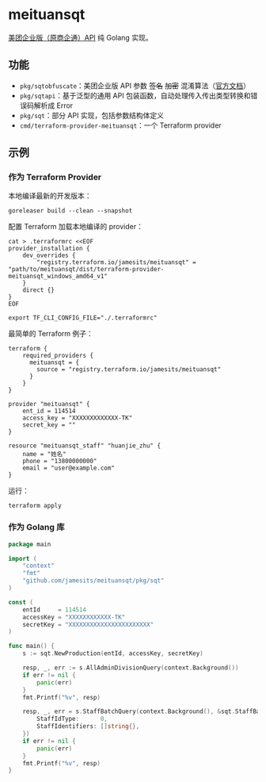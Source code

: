 # meituansqt

[美团企业版（原商企通）API](https://h5.dianping.com/app/bep-docs/sky-doc/) 纯 Golang 实现。

## 功能

- `pkg/sqtobfuscate`：美团企业版 API 参数 ~~签名~~ ~~加密~~
  混淆算法（[官方文档](https://h5.dianping.com/app/bep-docs/sky-doc/api.html#_1-4-%E7%AD%BE%E5%90%8D%E6%96%B9%E6%B3%95)）
- `pkg/sqtapi`：基于泛型的通用 API 包装函数，自动处理传入传出类型转换和错误码解析成 Error
- `pkg/sqt`：部分 API 实现，包括参数结构体定义
- `cmd/terraform-provider-meituansqt`：一个 Terraform provider

## 示例

### 作为 Terraform Provider

本地编译最新的开发版本：
```shell
goreleaser build --clean --snapshot
```

配置 Terraform 加载本地编译的 provider：
```shell
cat > .terraformrc <<EOF
provider_installation {
    dev_overrides {
        "registry.terraform.io/jamesits/meituansqt" = "path/to/meituansqt/dist/terraform-provider-meituansqt_windows_amd64_v1"
    }
    direct {}
}
EOF

export TF_CLI_CONFIG_FILE="./.terraformrc"
```

最简单的 Terraform 例子：
```hcl2
terraform {
    required_providers {
      meituansqt = {
        source = "registry.terraform.io/jamesits/meituansqt"
      }
    }
}

provider "meituansqt" {
    ent_id = 114514
    access_key = "XXXXXXXXXXXXX-TK"
    secret_key = ""
}

resource "meituansqt_staff" "huanjie_zhu" {
    name = "姓名"
    phone = "13800000000"
    email = "user@example.com"
}
```

运行：
```shell
terraform apply
```

### 作为 Golang 库

```go
package main

import (
	"context"
	"fmt"
	"github.com/jamesits/meituansqt/pkg/sqt"
)

const (
	entId     = 114514
	accessKey = "XXXXXXXXXXXX-TK"
	secretKey = "XXXXXXXXXXXXXXXXXXXXXXX"
)

func main() {
	s := sqt.NewProduction(entId, accessKey, secretKey)

	resp, _, err := s.AllAdminDivisionQuery(context.Background())
	if err != nil {
		panic(err)
	}
	fmt.Printf("%v", resp)

	resp, _, err = s.StaffBatchQuery(context.Background(), &sqt.StaffBatchQueryRequest{
		StaffIdType:      0,
		StaffIdentifiers: []string{},
	})
	if err != nil {
		panic(err)
	}
	fmt.Printf("%v", resp)
}
```
